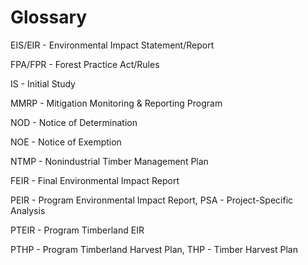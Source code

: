 # Glossary

EIS/EIR - Environmental Impact Statement/Report

FPA/FPR - Forest Practice Act/Rules

IS - Initial Study

MMRP - Mitigation Monitoring & Reporting Program

NOD - Notice of Determination

NOE - Notice of Exemption

NTMP - Nonindustrial Timber Management Plan

FEIR - Final Environmental Impact Report

PEIR - Program Environmental Impact Report, PSA - Project-Specific Analysis

PTEIR - Program Timberland EIR

PTHP - Program Timberland Harvest Plan, THP - Timber Harvest Plan